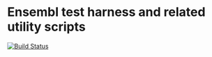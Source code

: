 # Ensembl test harness and related utility scripts

[![Build Status](https://travis-ci.org/Ensembl/ensembl-test.svg?branch=release/102)][travis]

[travis]: https://travis-ci.org/Ensembl/ensembl-test
